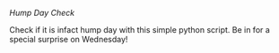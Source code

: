 *Hump Day Check*

Check if it is infact hump day with this simple python script. Be in for a special surprise on Wednesday!


